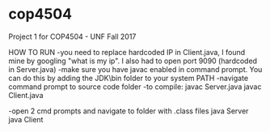 # cop4504
Project 1 for COP4504 - UNF Fall 2017



HOW TO RUN
-you need to replace hardcoded IP in Client.java, I found mine by googling "what is my ip". I also had to open port 9090 (hardcoded 
in Server.java)
-make sure you have javac enabled in command prompt. You can do this by adding the JDK\bin folder to your system PATH
-navigate command prompt to source code folder
-to compile:
  javac Server.java
  javac Client.java

-open 2 cmd prompts and navigate to folder with .class files
  java Server
  java Client
